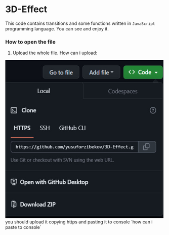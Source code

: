 # 3D-Effect
This code contains transitions and some functions written in `JavaScript` programming language. You can see and enjoy it.   

### How to open the file 

1. Upload the whole file. How can i upload:
<img width="500" height="500" src="/photo_2023-10-17_23-09-38.jpg">
    you should upload it copying https and pasting it to console `how can i paste to console`

